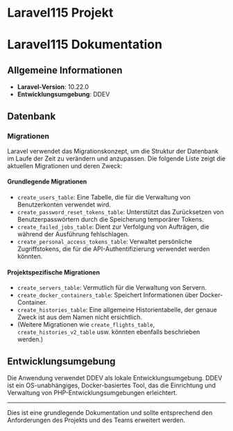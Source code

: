 # Laravel115 Projekt
# Laravel115 Dokumentation

## Allgemeine Informationen

- **Laravel-Version**: 10.22.0
- **Entwicklungsumgebung**: DDEV

## Datenbank

### Migrationen

Laravel verwendet das Migrationskonzept, um die Struktur der Datenbank im Laufe der Zeit zu verändern und anzupassen. Die folgende Liste zeigt die aktuellen Migrationen und deren Zweck:

#### Grundlegende Migrationen

- `create_users_table`: Eine Tabelle, die für die Verwaltung von Benutzerkonten verwendet wird.
- `create_password_reset_tokens_table`: Unterstützt das Zurücksetzen von Benutzerpasswörtern durch die Speicherung temporärer Tokens.
- `create_failed_jobs_table`: Dient zur Verfolgung von Aufträgen, die während der Ausführung fehlschlagen.
- `create_personal_access_tokens_table`: Verwaltet persönliche Zugriffstokens, die für die API-Authentifizierung verwendet werden könnten.

#### Projektspezifische Migrationen

- `create_servers_table`: Vermutlich für die Verwaltung von Servern.
- `create_docker_containers_table`: Speichert Informationen über Docker-Container.
- `create_histories_table`: Eine allgemeine Historientabelle, der genaue Zweck ist aus dem Namen nicht ersichtlich.
- (Weitere Migrationen wie `create_flights_table`, `create_histories_v2_table` usw. könnten ebenfalls beschrieben werden.)

## Entwicklungsumgebung

Die Anwendung verwendet DDEV als lokale Entwicklungsumgebung. DDEV ist ein OS-unabhängiges, Docker-basiertes Tool, das die Einrichtung und Verwaltung von PHP-Entwicklungsumgebungen erleichtert.

---

Dies ist eine grundlegende Dokumentation und sollte entsprechend den Anforderungen des Projekts und des Teams erweitert werden.
